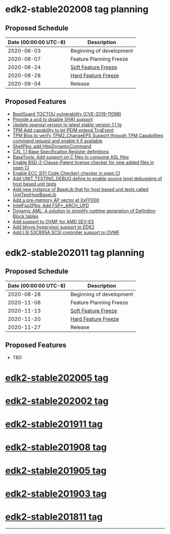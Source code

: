 # edk2-stable202008 tag planning

## Proposed Schedule

| Date (00:00:00 UTC-8)| Description                              |
| ---------------------| ---------------------------------------- |
| 2020-06-03           | Beginning of development                 |
| 2020-08-07           | Feature Planning Freeze                  |
| 2020-08-24           | [Soft Feature Freeze](SoftFeatureFreeze) |
| 2020-08-28           | [Hard Feature Freeze](HardFeatureFreeze) |
| 2020-09-04           | Release                                  |

## Proposed Features
* [BootGuard TOCTOU vulnerability (CVE-2019-11098)](https://bugzilla.tianocore.org/show_bug.cgi?id=1614)
* [Provide a pcd to disable SHA1 support](https://bugzilla.tianocore.org/show_bug.cgi?id=1682)
* [Update openssl version to latest stable version 1.1.1g](https://bugzilla.tianocore.org/show_bug.cgi?id=2898)
* [TPM Add capability to let PEIM extend TcgEvent](https://bugzilla.tianocore.org/show_bug.cgi?id=2841)
* [TPM Bios to verify TPM2_ChangeEPS Support through TPM Capabilities command request and enable it if available](https://bugzilla.tianocore.org/show_bug.cgi?id=2793)
* [ShellPkg: add HttpDynamicCommand](https://bugzilla.tianocore.org/show_bug.cgi?id=2860)
* [CXL 1.1 Base Specification Register definitions](https://bugzilla.tianocore.org/show_bug.cgi?id=2611)
* [BaseTools: Add support on C files to consume ASL files](https://bugzilla.tianocore.org/show_bug.cgi?id=2425)
* [Enable BSD-2-Clause-Patent license checker for new added files in open CI](https://bugzilla.tianocore.org/show_bug.cgi?id=2691)
* [Enable ECC (EFI Code Checker) checker in open CI](https://bugzilla.tianocore.org/show_bug.cgi?id=2606)
* [Add UNIT_TESTING_DEBUG define to enable source level debugging of host based unit tests](https://bugzilla.tianocore.org/show_bug.cgi?id=2804)
* [Add new instance of BaseLib that for host based unit tests called UnitTestHostBaseLib](https://bugzilla.tianocore.org/show_bug.cgi?id=2800)
* [Add a pre-memory AP vector at 0xFF000](https://bugzilla.tianocore.org/show_bug.cgi?id=2776)
* [IntelFsp2Pkg: Add FSP*_ARCH_UPD](https://bugzilla.tianocore.org/show_bug.cgi?id=2781)
* [Dynamic AML: A solution to simplify runtime generation of Definition Block tables](https://bugzilla.tianocore.org/show_bug.cgi?id=2900)
* [Add support to OVMF for AMD SEV-ES](https://bugzilla.tianocore.org/show_bug.cgi?id=2198)
* [Add bhyve hypervisor support to EDK2](https://bugzilla.tianocore.org/show_bug.cgi?id=2658)
* [Add LSI 53C895A SCSI controller support to OVMF](https://bugzilla.tianocore.org/show_bug.cgi?id=2899)

# edk2-stable202011 tag planning

## Proposed Schedule

| Date (00:00:00 UTC-8)| Description                              |
| ---------------------| ---------------------------------------- |
| 2020-08-28           | Beginning of development                 |
| 2020-11-06           | Feature Planning Freeze                  |
| 2020-11-13           | [Soft Feature Freeze](SoftFeatureFreeze) |
| 2020-11-20           | [Hard Feature Freeze](HardFeatureFreeze) |
| 2020-11-27           | Release                                  |

## Proposed Features
* TBD

# [edk2-stable202005 tag](https://github.com/tianocore/edk2/releases/tag/edk2-stable202005)
# [edk2-stable202002 tag](https://github.com/tianocore/edk2/releases/tag/edk2-stable202002)
# [edk2-stable201911 tag](https://github.com/tianocore/edk2/releases/tag/edk2-stable201911)
# [edk2-stable201908 tag](https://github.com/tianocore/edk2/releases/tag/edk2-stable201908)
# [edk2-stable201905 tag](https://github.com/tianocore/edk2/releases/tag/edk2-stable201905)
# [edk2-stable201903 tag](https://github.com/tianocore/edk2/releases/tag/edk2-stable201903)
# [edk2-stable201811 tag](https://github.com/tianocore/edk2/releases/tag/edk2-stable201811)

---
